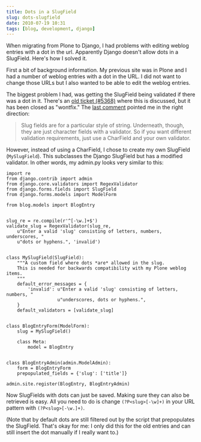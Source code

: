 ```yaml
---
title: Dots in a SlugField
slug: dots-slugfield
date: 2010-07-19 10:31
tags: [blog, development, django]
---
```


When migrating from Plone to Django, I had problems with editing
weblog entries with a dot in the url. Apparently Django doesn't allow
dots in a SlugField. Here's how I solved it.

First a bit of background information. My previous site was in Plone
and I had a number of weblog entries with a dot in the URL. I did not
want to change those URLs but I also wanted to be able to edit the
weblog entries.

The biggest problem I had, was getting the SlugField being validated
if there was a dot in it. There's an
[old ticket (\#5368)](http://code.djangoproject.com/ticket/5368) where
this is discussed, but it has been closed as "wontfix." The
[last comment](http://code.djangoproject.com/ticket/5368#comment:9)
pointed me in the right direction:

> Slug fields are for a particular style of string. Underneath,
> though, they are just character fields with a validator. So if you
> want different validation requirements, just use a CharField and
> your own validator.

However, instead of using a CharField, I chose to create my own
SlugField (`MySlugField`). This subclasses the Django SlugField but
has a modified validator. In other words, my admin.py looks very
similar to this:

    import re
    from django.contrib import admin
    from django.core.validators import RegexValidator
    from django.forms.fields import SlugField
    from django.forms.models import ModelForm

    from blog.models import BlogEntry


    slug_re = re.compile(r'^[-\w.]+$')
    validate_slug = RegexValidator(slug_re,
        u"Enter a valid 'slug' consisting of letters, numbers, underscores, "
        u"dots or hyphens.", 'invalid')


    class MySlugField(SlugField):
        """A custom field where dots *are* allowed in the slug.
        This is needed for backwards compatibility with my Plone weblog items.
        """
        default_error_messages = {
            'invalid': u"Enter a valid 'slug' consisting of letters, numbers, "
                       u"underscores, dots or hyphens.",
        }
        default_validators = [validate_slug]


    class BlogEntryForm(ModelForm):
        slug = MySlugField()

        class Meta:
            model = BlogEntry


    class BlogEntryAdmin(admin.ModelAdmin):
        form = BlogEntryForm
        prepopulated_fields = {'slug': ['title']}

    admin.site.register(BlogEntry, BlogEntryAdmin)

Now SlugFields with dots can just be saved. Making sure they can also
be retrieved is easy. All you need to do is change `(?P<slug>[-\w]+)` in
your URL pattern with `(?P<slug>[-\w.]+)`.

(Note that by default dots are still filtered out by the script that
prepopulates the SlugField. That's okay for me: I only did this for
the old entries and can still insert the dot manually if I really want
to.)
